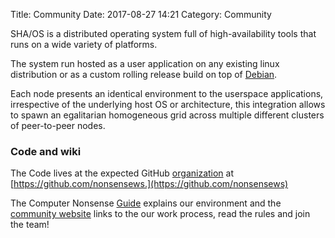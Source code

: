 Title: Community
Date: 2017-08-27 14:21
Category: Community

SHA/OS is a distributed operating system full of high-availability tools that runs on a wide variety of platforms.

The system run hosted as a user application on any existing linux distribution or as a custom rolling release build on top of [Debian](https://debian.org).

Each node presents an identical environment to the userspace applications, irrespective of the underlying host OS or architecture, this integration allows to spawn an egalitarian homogeneous grid across multiple different clusters of peer-to-peer nodes.

### Code and wiki

The Code lives at the expected GitHub [organization](https://github.com/nonsensews) at [https://github.com/nonsensews.](https://github.com/nonsensews)

The Computer Nonsense [Guide](https://github.com/nonsensews/guide/wiki) explains our environment and the [community website](https://nonsense.ws) links to the our work process, read the rules and join the team!
